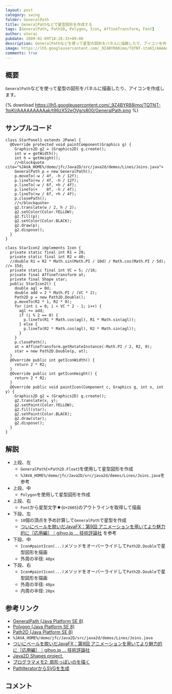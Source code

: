 ```yaml
---
layout: post
category: swing
folder: GeneralPath
title: GeneralPathなどで星型図形を作成する
tags: [GeneralPath, Path2D, Polygon, Icon, AffineTransform, Font]
author: aterai
pubdate: 2009-02-09T18:26:33+09:00
description: GeneralPathなどを使って星型の図形をパネルに描画したり、アイコンを作成します。
image: https://lh5.googleusercontent.com/_9Z4BYR88imo/TQTNT-1toKI/AAAAAAAAAak/t96zX52eOVg/s800/GeneralPath.png
comments: true
---
```

## 概要
`GeneralPath`などを使って星型の図形をパネルに描画したり、アイコンを作成します。

{% download https://lh5.googleusercontent.com/_9Z4BYR88imo/TQTNT-1toKI/AAAAAAAAAak/t96zX52eOVg/s800/GeneralPath.png %}

## サンプルコード
<pre class="prettyprint"><code>class StarPanel1 extends JPanel {
  @Override protected void paintComponent(Graphics g) {
    Graphics2D g2 = (Graphics2D) g.create();
    int w = getWidth();
    int h = getHeight();
    //&lt;blockquote cite="%JAVA_HOME%/demo/jfc/Java2D/src/java2d/demos/Lines/Joins.java"&gt;
    GeneralPath p = new GeneralPath();
    p.moveTo(-w / 4f, -h / 12f);
    p.lineTo(+w / 4f, -h / 12f);
    p.lineTo(-w / 6f, +h / 4f);
    p.lineTo(+    0f, -h / 4f);
    p.lineTo(+w / 6f, +h / 4f);
    p.closePath();
    //&lt;/blockquote&gt;
    g2.translate(w / 2, h / 2);
    g2.setColor(Color.YELLOW);
    g2.fill(p);
    g2.setColor(Color.BLACK);
    g2.draw(p);
    g2.dispose();
  }
}
</code></pre>

<pre class="prettyprint"><code>class StarIcon2 implements Icon {
  private static final int R1 = 20;
  private static final int R2 = 40;
  //double R1 = R2 * Math.sin(Math.PI / 10d) / Math.cos(Math.PI / 5d); //= 15d;
  private static final int VC = 5; //16;
  private final AffineTransform at;
  private final Shape star;
  public StarIcon2() {
    double agl = 0d;
    double add = 2 * Math.PI / (VC * 2);
    Path2D p = new Path2D.Double();
    p.moveTo(R2 * 1, R2 * 0);
    for (int i = 0; i &lt; VC * 2 - 1; i++) {
      agl += add;
      if (i % 2 == 0) {
        p.lineTo(R1 * Math.cos(agl), R1 * Math.sin(agl));
      } else {
        p.lineTo(R2 * Math.cos(agl), R2 * Math.sin(agl));
      }
    }
    p.closePath();
    at = AffineTransform.getRotateInstance(-Math.PI / 2, R2, 0);
    star = new Path2D.Double(p, at);
  }
  @Override public int getIconWidth() {
    return 2 * R2;
  }
  @Override public int getIconHeight() {
    return 2 * R2;
  }
  @Override public void paintIcon(Component c, Graphics g, int x, int y) {
    Graphics2D g2 = (Graphics2D) g.create();
    g2.translate(x, y);
    g2.setPaint(Color.YELLOW);
    g2.fill(star);
    g2.setPaint(Color.BLACK);
    g2.draw(star);
    g2.dispose();
  }
}
</code></pre>

## 解説
- 上段、左
    - `GeneralPath`(=`Path2D.Float`)を使用して星型図形を作成
    - `%JAVA_HOME%/demo/jfc/Java2D/src/java2d/demos/Lines/Joins.java`を参考
- 上段、中
    - `Polygon`を使用して星型図形を作成
- 上段、右
    - `Font`から星型文字★(`U+2605`)のアウトラインを取得して描画
- 下段、左
    - `10`個の頂点を予め計算して`GeneralPath`で星型を作成
    - [ついにベールを脱いだJavaFX：第9回 アニメーションを用いてより魅力的に［応用編］｜gihyo.jp … 技術評論社](http://gihyo.jp/dev/serial/01/javafx/0009?page=2) を参考
- 下段、中
    - `Icon#paintIcon(...)`メソッドをオーバーライドして`Path2D.Double`で星型図形を描画
    - 外周の半径: `40px`
- 下段、右
    - `Icon#paintIcon(...)`メソッドをオーバーライドして`Path2D.Double`で星型図形を描画
    - 外周の半径: `40px`
    - 内周の半径: `20px`

<!-- dummy comment line for breaking list -->

## 参考リンク
- [GeneralPath (Java Platform SE 8)](https://docs.oracle.com/javase/jp/8/docs/api/java/awt/geom/GeneralPath.html)
- [Polygon (Java Platform SE 8)](https://docs.oracle.com/javase/jp/8/docs/api/java/awt/Polygon.html)
- [Path2D (Java Platform SE 8)](https://docs.oracle.com/javase/jp/8/docs/api/java/awt/geom/Path2D.html)
- `%JAVA_HOME%/demo/jfc/Java2D/src/java2d/demos/Lines/Joins.java`
- [ついにベールを脱いだJavaFX：第9回 アニメーションを用いてより魅力的に［応用編］｜gihyo.jp … 技術評論社](http://gihyo.jp/dev/serial/01/javafx/0009?page=2)
- [Java2D Shapes project.](http://java-sl.com/shapes.html)
- [プログラマメモ2: 扇形っぽいのを描く](http://programamemo2.blogspot.com/2008/12/java.html)
- [PathIteratorからSVGを生成](https://ateraimemo.com/Swing/PathIterator.html)

<!-- dummy comment line for breaking list -->

## コメント

